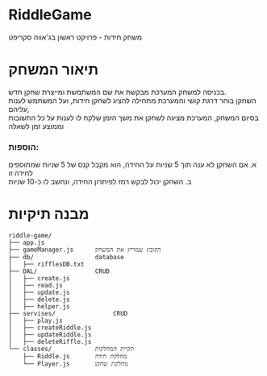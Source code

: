 # RiddleGame

משחק חידות - פרויקט ראשון בג'אווה סקריפט

# תיאור המשחק

בכניסה למשחק המערכת מבקשת את שם המשתמשת ומייצרת שחקן חדש.  
השחקן בוחר דרגת קושי והמערכת מתחילה להציג לשחקן חידות, ועל המשתמש לענות עליהם,  
בסיום המשחק, המערכת מציגה לשחקן את משך הזמן שלקח לו לענות על כל התשובות וממוצע זמן לשאלה

### הוספות:

א. אם השחקן לא ענה תוך 5 שניות על החידה, הוא מקבל קנס של 5 שניות שמתוספים לחידה זו  
ב. השחקן יכול לבקש רמז לפיתרון החידה, ונחשב לו כ-10 שניות 

# מבנה תיקיות
```
riddle-game/
├── app.js              
├── gameManager.js      הקובץ שמריץ את המשחק 
├── db/                 database
│   ├── rifflesDB.txt
├── DAL/                CRUD
│   ├── create.js
│   ├── read.js
│   ├── update.js
│   ├── delete.js
│   ├── helper.js
├── servises/                CRUD
│   ├── play.js
│   ├── createRiddle.js
│   ├── updateRiddle.js
│   ├── deleteRiffle.js
└── classes/            תקיית המחלקות 
    ├── Riddle.js       מחלקת חידה
    └── Player.js       מחלקת שחקן
```